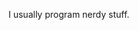 I usually program nerdy stuff.

<!---
Daiquyfunny/Daiquyfunny is a ✨ special ✨ repository because its `README.md` (this file) appears on your GitHub profile.
You can click the Preview link to take a look at your changes.
--->
